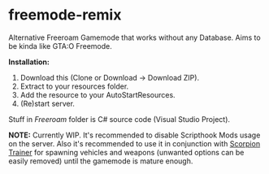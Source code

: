 # freemode-remix
Alternative Freeroam Gamemode that works without any Database. Aims to be kinda like GTA:O Freemode.

**Installation:**
1. Download this (Clone or Download -> Download ZIP).
2. Extract to your resources folder.
3. Add the resource to your AutoStartResources.
4. (Re)start server.

Stuff in *Freeroam* folder is C# source code (Visual Studio Project).

**NOTE:** Currently WIP. It's recommended to disable Scripthook Mods usage on the server. Also it's recommended to use it in conjunction with [Scorpion Trainer](https://github.com/pongo1231/ScorpionTrainer) for spawning vehicles and weapons (unwanted options can be easily removed) until the gamemode is mature enough.
